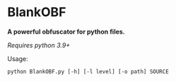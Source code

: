 # BlankOBF
**A powerful obfuscator for python files.**

_Requires python 3.9+_

Usage:
```batch
python BlankOBF.py [-h] [-l level] [-o path] SOURCE
```
